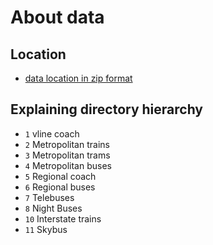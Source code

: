 # About data 

## Location

- [data location in zip format](https://www.data.vic.gov.au/data/dataset/ptv-timetable-and-geographic-information-2015-gtfs)

## Explaining directory hierarchy

- `1` vline coach
- `2` Metropolitan trains
- `3` Metropolitan trams
- `4` Metropolitan buses
- `5` Regional coach
- `6` Regional buses
- `7` Telebuses
- `8` Night Buses
- `10` Interstate trains
- `11` Skybus

